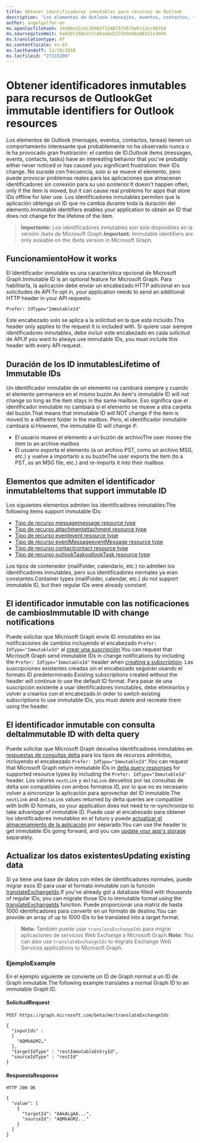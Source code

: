 ```yaml
---
title: Obtener identificadores inmutables para recursos de Outlook
description: 'Los elementos de Outlook (mensajes, eventos, contactos, tareas) tienen un comportamiento interesante que probablemente no ha observado nunca o le ha provocado gran frustración: el cambio de ID. No sucede con frecuencia, solo si se mueve el elemento, pero puede provocar problemas reales para las aplicaciones que almacenan identificadores sin conexión para su uso posterior. Los identificadores inmutables permiten que la aplicación obtenga un ID que no cambia durante toda la duración del elemento.'
author: angelgolfer-ms
ms.openlocfilehash: 34d88ed2cbc39902f1240757367beb112cc007b4
ms.sourcegitcommit: 6a82bf240a3cfc0baabd227349e08a08311e3d44
ms.translationtype: HT
ms.contentlocale: es-ES
ms.lasthandoff: 12/18/2018
ms.locfileid: "27315200"
---
```

# <a name="get-immutable-identifiers-for-outlook-resources"></a><span data-ttu-id="37a81-105">Obtener identificadores inmutables para recursos de Outlook</span><span class="sxs-lookup"><span data-stu-id="37a81-105">Get immutable identifiers for Outlook resources</span></span>

<span data-ttu-id="37a81-106">Los elementos de Outlook (mensajes, eventos, contactos, tareas) tienen un comportamiento interesante que probablemente no ha observado nunca o le ha provocado gran frustración: el cambio de ID.</span><span class="sxs-lookup"><span data-stu-id="37a81-106">Outlook items (messages, events, contacts, tasks) have an interesting behavior that you've probably either never noticed or has caused you significant frustration: their IDs change.</span></span> <span data-ttu-id="37a81-107">No sucede con frecuencia, solo si se mueve el elemento, pero puede provocar problemas reales para las aplicaciones que almacenan identificadores sin conexión para su uso posterior.</span><span class="sxs-lookup"><span data-stu-id="37a81-107">It doesn't happen often, only if the item is moved, but it can cause real problems for apps that store IDs offline for later use.</span></span> <span data-ttu-id="37a81-108">Los identificadores inmutables permiten que la aplicación obtenga un ID que no cambia durante toda la duración del elemento.</span><span class="sxs-lookup"><span data-stu-id="37a81-108">Immutable identifiers enables your application to obtain an ID that does not change for the lifetime of the item.</span></span>

> <span data-ttu-id="37a81-109">**Importante:** Los identificadores inmutables son solo disponibles en la versión /beta de Microsoft Graph.</span><span class="sxs-lookup"><span data-stu-id="37a81-109">**Important:** Immutable identifiers are only avaiable on the /beta version in Microsoft Graph.</span></span>

## <a name="how-it-works"></a><span data-ttu-id="37a81-110">Funcionamiento</span><span class="sxs-lookup"><span data-stu-id="37a81-110">How it works</span></span>

<span data-ttu-id="37a81-111">El Identificador inmutable es una característica opcional de Microsoft Graph.</span><span class="sxs-lookup"><span data-stu-id="37a81-111">Immutable ID is an optional feature for Microsoft Graph.</span></span> <span data-ttu-id="37a81-112">Para habilitarla, la aplicación debe enviar un encabezado HTTP adicional en sus solicitudes de API:</span><span class="sxs-lookup"><span data-stu-id="37a81-112">To opt in, your application needs to send an additional HTTP header in your API requests:</span></span>

```http
Prefer: IdType="ImmutableId"
```

<span data-ttu-id="37a81-113">Este encabezado solo se aplica a la solicitud en la que está incluido.</span><span class="sxs-lookup"><span data-stu-id="37a81-113">This header only applies to the request it is included with.</span></span> <span data-ttu-id="37a81-114">Si quiere usar siempre identificadores inmutables, debe incluir este encabezado en cada solicitud de API.</span><span class="sxs-lookup"><span data-stu-id="37a81-114">If you want to always use immutable IDs, you must include this header with every API request.</span></span>

## <a name="lifetime-of-immutable-ids"></a><span data-ttu-id="37a81-115">Duración de los ID inmutables</span><span class="sxs-lookup"><span data-stu-id="37a81-115">Lifetime of Immutable IDs</span></span>

<span data-ttu-id="37a81-116">Un identificador inmutable de un elemento no cambiará siempre y cuando el elemento permanece en el mismo buzón.</span><span class="sxs-lookup"><span data-stu-id="37a81-116">An item's immutable ID will not change so long as the item stays in the same mailbox.</span></span> <span data-ttu-id="37a81-117">Eso significa que el identificador inmutable no cambiará si el elemento se mueve a otra carpeta del buzón.</span><span class="sxs-lookup"><span data-stu-id="37a81-117">That means that immutable ID will NOT change if the item is moved to a different folder in the mailbox.</span></span> <span data-ttu-id="37a81-118">Pero, el identificador inmutable cambiará si:</span><span class="sxs-lookup"><span data-stu-id="37a81-118">However, the immutable ID will change if:</span></span>

- <span data-ttu-id="37a81-119">El usuario mueve el elemento a un buzón de archivo</span><span class="sxs-lookup"><span data-stu-id="37a81-119">The user moves the item to an archive mailbox</span></span>
- <span data-ttu-id="37a81-120">El usuario exporta el elemento (a un archivo PST, como un archivo MSG, etc.) y vuelve a importarlo a su buzón</span><span class="sxs-lookup"><span data-stu-id="37a81-120">The user exports the item (to a PST, as an MSG file, etc.) and re-imports it into their mailbox</span></span>

## <a name="items-that-support-immutable-id"></a><span data-ttu-id="37a81-121">Elementos que admiten el identificador inmutable</span><span class="sxs-lookup"><span data-stu-id="37a81-121">Items that support immutable ID</span></span>

<span data-ttu-id="37a81-122">Los siguientes elementos admiten los identificadores inmutables:</span><span class="sxs-lookup"><span data-stu-id="37a81-122">The following items support immutable IDs:</span></span>

- [<span data-ttu-id="37a81-123">Tipo de recurso message</span><span class="sxs-lookup"><span data-stu-id="37a81-123">message resource type</span></span>](/graph/api/resources/message?view=graph-rest-beta)
- [<span data-ttu-id="37a81-124">Tipo de recurso attachment</span><span class="sxs-lookup"><span data-stu-id="37a81-124">attachment resource type</span></span>](/graph/api/resources/attachment?view=graph-rest-beta)
- [<span data-ttu-id="37a81-125">Tipo de recurso event</span><span class="sxs-lookup"><span data-stu-id="37a81-125">event resource type</span></span>](/graph/api/resources/event?view=graph-rest-beta)
- [<span data-ttu-id="37a81-126">Tipo de recurso eventMessage</span><span class="sxs-lookup"><span data-stu-id="37a81-126">eventMessage resource type</span></span>](/graph/api/resources/eventmessage?view=graph-rest-beta)
- [<span data-ttu-id="37a81-127">Tipo de recurso contact</span><span class="sxs-lookup"><span data-stu-id="37a81-127">contact resource type</span></span>](/graph/api/resources/contact?view=graph-rest-beta)
- [<span data-ttu-id="37a81-128">Tipo de recurso outlookTask</span><span class="sxs-lookup"><span data-stu-id="37a81-128">outlookTask resource type</span></span>](/graph/api/resources/outlooktask?view=graph-rest-beta)

<span data-ttu-id="37a81-129">Los tipos de contenedor (mailFolder, calendario, etc.) no admiten los identificadores inmutables, pero sus identificadores normales ya eran constantes.</span><span class="sxs-lookup"><span data-stu-id="37a81-129">Container types (mailFolder, calendar, etc.) do not support immutable ID, but their regular IDs were already constant.</span></span>

## <a name="immutable-id-with-change-notifications"></a><span data-ttu-id="37a81-130">El identificador inmutable con las notificaciones de cambios</span><span class="sxs-lookup"><span data-stu-id="37a81-130">Immutable ID with change notifications</span></span>

<span data-ttu-id="37a81-131">Puede solicitar que Microsoft Graph envíe ID inmutables en las notificaciones de cambios incluyendo el encabezado `Prefer: IdType="ImmutableId"` al [crear una suscripción](/graph/api/subscription-post-subscriptions?view=graph-rest-beta).</span><span class="sxs-lookup"><span data-stu-id="37a81-131">You can request that Microsoft Graph send immutable IDs in change notifications by including the `Prefer: IdType="ImmutableId"` header when [creating a subscription](/graph/api/subscription-post-subscriptions?view=graph-rest-beta).</span></span> <span data-ttu-id="37a81-132">Las suscripciones existentes creadas sin el encabezado seguirán usando el formato ID predeterminado.</span><span class="sxs-lookup"><span data-stu-id="37a81-132">Existing subscriptions created without the header will continue to use the default ID format.</span></span> <span data-ttu-id="37a81-133">Para pasar de una suscripción existente a usar identificadores inmutables, debe eliminarlos y volver a crearlos con el encabezado.</span><span class="sxs-lookup"><span data-stu-id="37a81-133">In order to switch existing subscriptions to use immutable IDs, you must delete and recreate them using the header.</span></span>

## <a name="immutable-id-with-delta-query"></a><span data-ttu-id="37a81-134">El identificador inmutable con consulta delta</span><span class="sxs-lookup"><span data-stu-id="37a81-134">Immutable ID with delta query</span></span>

<span data-ttu-id="37a81-135">Puede solicitar que Microsoft Graph devuelva identificadores inmutables en [respuestas de consultas delta](delta-query-overview.md) para los tipos de recursos admitidos, incluyendo el encabezado `Prefer: IdType="ImmutableId"`.</span><span class="sxs-lookup"><span data-stu-id="37a81-135">You can request that Microsoft Graph return immutable IDs in [delta query responses](delta-query-overview.md) for supported resource types by including the `Prefer: IdType="ImmutableId"` header.</span></span> <span data-ttu-id="37a81-136">Los valores `nextLink` y `deltaLink` devueltos por las consultas de delta son compatibles con ambos formatos ID, por lo que no es necesario volver a sincronizar la aplicación para aprovechar del ID inmutable.</span><span class="sxs-lookup"><span data-stu-id="37a81-136">The `nextLink` and `deltaLink` values returned by delta queries are compatible with both ID formats, so your application does not need to re-synchronize to take advantage of immutable ID.</span></span> <span data-ttu-id="37a81-137">Puede usar el encabezado para obtener los identificadores inmutables en el futuro y puede [actualizar el almacenamiento de la aplicación](#updating-existing-data) por separado.</span><span class="sxs-lookup"><span data-stu-id="37a81-137">You can use the header to get immutable IDs going forward, and you can [update your app's storage](#updating-existing-data) separately.</span></span>

## <a name="updating-existing-data"></a><span data-ttu-id="37a81-138">Actualizar los datos existentes</span><span class="sxs-lookup"><span data-stu-id="37a81-138">Updating existing data</span></span>

<span data-ttu-id="37a81-139">Si ya tiene una base de datos con miles de identificadores normales, puede migrar esos ID para usar el formato inmutable con la función [translateExchangeIds](/graph/api/user-translateexchangeids?view=graph-rest-beta).</span><span class="sxs-lookup"><span data-stu-id="37a81-139">If you've already got a database filled with thousands of regular IDs, you can migrate those IDs to immutable format using the [translateExchangeIds](/graph/api/user-translateexchangeids?view=graph-rest-beta) function.</span></span> <span data-ttu-id="37a81-140">Puede proporcionar una matriz de hasta 1000 identificadores para convertir en un formato de destino.</span><span class="sxs-lookup"><span data-stu-id="37a81-140">You can provide an array of up to 1000 IDs to be translated into a target format.</span></span>

> <span data-ttu-id="37a81-141">**Nota:** También puede usar `translateExchangeIds` para migrar aplicaciones de servicios Web Exchange a Microsoft Graph.</span><span class="sxs-lookup"><span data-stu-id="37a81-141">**Note:** You can also use `translateExchangeIds` to migrate Exchange Web Services applications to Microsoft Graph.</span></span>

### <a name="example"></a><span data-ttu-id="37a81-142">Ejemplo</span><span class="sxs-lookup"><span data-stu-id="37a81-142">Example</span></span>

<span data-ttu-id="37a81-143">En el ejemplo siguiente se convierte un ID de Graph normal a un ID de Graph inmutable.</span><span class="sxs-lookup"><span data-stu-id="37a81-143">The following example translates a normal Graph ID to an immutable Graph ID.</span></span>

#### <a name="request"></a><span data-ttu-id="37a81-144">Solicitud</span><span class="sxs-lookup"><span data-stu-id="37a81-144">Request</span></span>

```http
POST https://graph.microsoft.com/beta/me/translateExchangeIds

{
  "inputIds" :
  [
    "AQMkAGM2…"
  ],
  "targetIdType" : "restImmutableEntryId",
  "sourceIdType" : "restId"
}
```

#### <a name="response"></a><span data-ttu-id="37a81-145">Respuesta</span><span class="sxs-lookup"><span data-stu-id="37a81-145">Response</span></span>

```http
HTTP 200 OK

{
  "value": [
    {
      "targetId": "AAkALgAA...",
      "sourceId": "AQMkAGM2..."
    }
  ]
}
```